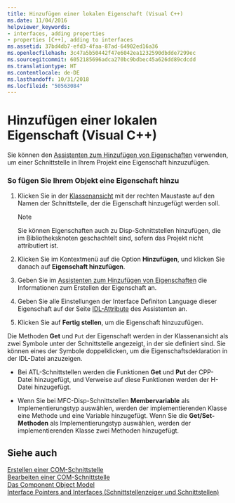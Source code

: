 ```yaml
---
title: Hinzufügen einer lokalen Eigenschaft (Visual C++)
ms.date: 11/04/2016
helpviewer_keywords:
- interfaces, adding properties
- properties [C++], adding to interfaces
ms.assetid: 37bd4db7-efd3-4faa-87ad-64902ed16a36
ms.openlocfilehash: 3c47a5b50442f47e6042ea1232590dbdde7299ec
ms.sourcegitcommit: 6052185696adca270bc9bdbec45a626dd89cdcdd
ms.translationtype: HT
ms.contentlocale: de-DE
ms.lasthandoff: 10/31/2018
ms.locfileid: "50563084"
---
```

# <a name="adding-a-property-visual-c"></a>Hinzufügen einer lokalen Eigenschaft (Visual C++)

Sie können den [Assistenten zum Hinzufügen von Eigenschaften](../ide/names-add-property-wizard.md) verwenden, um einer Schnittstelle in Ihrem Projekt eine Eigenschaft hinzuzufügen.

### <a name="to-add-a-property-to-your-object"></a>So fügen Sie Ihrem Objekt eine Eigenschaft hinzu

1. Klicken Sie in der [Klassenansicht](/visualstudio/ide/viewing-the-structure-of-code) mit der rechten Maustaste auf den Namen der Schnittstelle, der die Eigenschaft hinzugefügt werden soll.

   > [!NOTE]
   > Sie können Eigenschaften auch zu Disp-Schnittstellen hinzufügen, die im Bibliotheksknoten geschachtelt sind, sofern das Projekt nicht attributiert ist.

1. Klicken Sie im Kontextmenü auf die Option **Hinzufügen**, und klicken Sie danach auf **Eigenschaft hinzufügen**.

1. Geben Sie im [Assistenten zum Hinzufügen von Eigenschaften](../ide/names-add-property-wizard.md) die Informationen zum Erstellen der Eigenschaft an.

1. Geben Sie alle Einstellungen der Interface Definiton Language dieser Eigenschaft auf der Seite [IDL-Attribute](../ide/idl-attributes-add-property-wizard.md) des Assistenten an.

1. Klicken Sie auf **Fertig stellen**, um die Eigenschaft hinzuzufügen.

Die Methoden **Get** und `Put` der Eigenschaft werden in der Klassenansicht als zwei Symbole unter der Schnittstelle angezeigt, in der sie definiert sind. Sie können eines der Symbole doppelklicken, um die Eigenschaftsdeklaration in der IDL-Datei anzuzeigen.

- Bei ATL-Schnittstellen werden die Funktionen **Get** und **Put** der CPP-Datei hinzugefügt, und Verweise auf diese Funktionen werden der H-Datei hinzugefügt.

- Wenn Sie bei MFC-Disp-Schnittstellen **Membervariable** als Implementierungstyp auswählen, werden der implementierenden Klasse eine Methode und eine Variable hinzugefügt. Wenn Sie die **Get/Set-Methoden** als Implementierungstyp auswählen, werden der implementierenden Klasse zwei Methoden hinzugefügt.

## <a name="see-also"></a>Siehe auch

[Erstellen einer COM-Schnittstelle](../ide/creating-a-com-interface-visual-cpp.md)<br>
[Bearbeiten einer COM-Schnittstelle](../ide/editing-a-com-interface.md)<br>
[Das Component Object Model](/windows/desktop/com/the-component-object-model)<br>
[Interface Pointers and Interfaces (Schnittstellenzeiger und Schnittstellen)](/windows/desktop/com/interface-pointers-and-interfaces)
